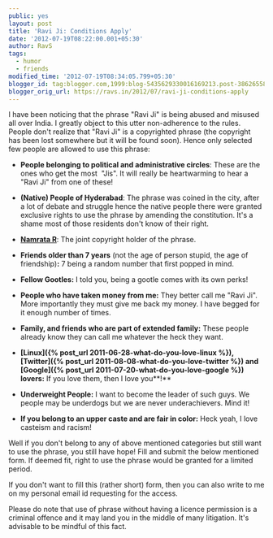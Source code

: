 ```yaml
---
public: yes
layout: post
title: 'Ravi Ji: Conditions Apply'
date: '2012-07-19T08:22:00.001+05:30'
author: RavS
tags:
  - humor
  - friends
modified_time: '2012-07-19T08:34:05.799+05:30'
blogger_id: tag:blogger.com,1999:blog-5435629330016169213.post-3862655813418484657
blogger_orig_url: https://ravs.in/2012/07/ravi-ji-conditions-apply
---
```


I have been noticing that the phrase "Ravi Ji" is being abused and misused all over India. I greatly object to this utter non-adherence to the rules. People don't realize that "Ravi Ji" is a copyrighted phrase (the copyright has been lost somewhere but it will be found soon). Hence only selected few people are allowed to use this phrase:

- **People belonging to political and administrative circles**: These are the ones who get the most  "Jis". It will really be heartwarming to hear a "Ravi Ji" from one of these!

- **(Native) People of Hyderabad**: The phrase was coined in the city, after a lot of debate and struggle hence the native people there were granted exclusive rights to use the phrase by amending the constitution. It's a shame most of those residents don't know of their right.

- **[Namrata R](http://www.blogger.com/profile/06939389390234623870)**: The joint copyright holder of the phrase.

- **Friends older than 7 years** (not the age of person stupid, the age of friendship)**:** 7 being a random number that first popped in mind.

- **Fellow Gootles:** I told you, being a gootle comes with its own perks!

- **People who have taken money from me:** They better call me "Ravi Ji". More importantly they must give me back my money. I have begged for it enough number of times.

- **Family, and friends who are part of extended family:** These people already know they can call me whatever the heck they want.

- **[Linux]({% post_url 2011-06-28-what-do-you-love-linux %}), [Twitter]({% post_url 2011-08-08-what-do-you-love-twitter %}) and [Google]({% post_url 2011-07-20-what-do-you-love-google %}) lovers:** If you love them, then I love you**!**

- **Underweight People:** I want to become the leader of such guys. We people may be underdogs but we are never underachievers. Mind it!

- **If you belong to an upper caste and are fair in color:** Heck yeah, I love casteism and racism!

Well if you don't belong to any of above mentioned categories but still want to use the phrase, you still have hope! Fill and submit the below mentioned form. If deemed fit, right to use the phrase would be granted for a limited period.

If you don't want to fill this (rather short) form, then you can also write to me on my personal email id requesting for the access.

Please do note that use of phrase without having a licence permission is a criminal offence and it may land you in the middle of many litigation. It's advisable to be mindful of this fact.

